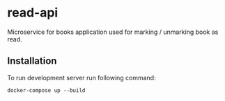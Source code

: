 # read-api

Microservice for books application used for marking / unmarking book as read.

## Installation
To run development server run following command:
```
docker-compose up --build
```

